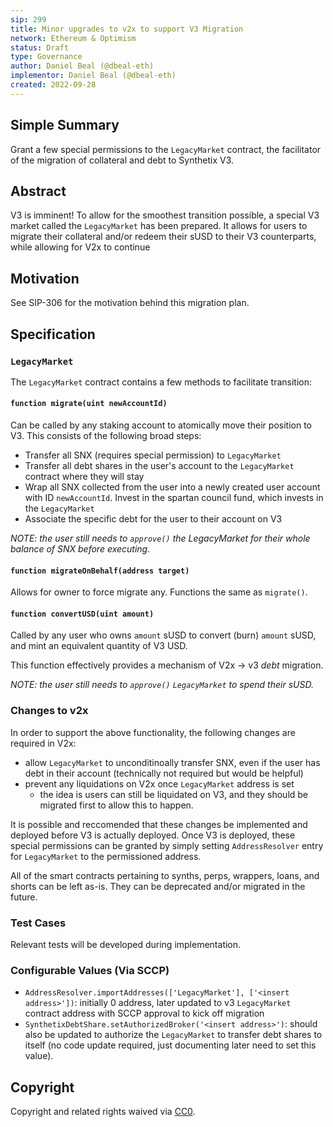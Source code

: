 ```yaml
---
sip: 299
title: Minor upgrades to v2x to support V3 Migration
network: Ethereum & Optimism
status: Draft
type: Governance
author: Daniel Beal (@dbeal-eth)
implementor: Daniel Beal (@dbeal-eth)
created: 2022-09-28
---
```


<!--You can leave these HTML comments in your merged SIP and delete the visible duplicate text guides, they will not appear and may be helpful to refer to if you edit it again. This is the suggested template for new SIPs. Note that an SIP number will be assigned by an editor. When opening a pull request to submit your SIP, please use an abbreviated title in the filename, `sip-draft_title_abbrev.md`. The title should be 44 characters or less.-->

## Simple Summary

<!--"If you can't explain it simply, you don't understand it well enough." Simply describe the outcome the proposed changes intends to achieve. This should be non-technical and accessible to a casual community member.-->

Grant a few special permissions to the `LegacyMarket` contract, the facilitator of the migration of collateral and debt to Synthetix V3.

## Abstract

<!--A short (~200 word) description of the proposed change, the abstract should clearly describe the proposed change. This is what *will* be done if the SIP is implemented, not *why* it should be done or *how* it will be done. If the SIP proposes deploying a new contract, write, "we propose to deploy a new contract that will do x".-->

V3 is imminent! To allow for the smoothest transition possible, a special V3 market called the `LegacyMarket` has been prepared. It allows
for users to migrate their collateral and/or redeem their sUSD to their V3 counterparts, while allowing for V2x to continue

## Motivation

<!--This is the problem statement. This is the *why* of the SIP. It should clearly explain *why* the current state of the protocol is inadequate.  It is critical that you explain *why* the change is needed, if the SIP proposes changing how something is calculated, you must address *why* the current calculation is innaccurate or wrong. This is not the place to describe how the SIP will address the issue!-->

See SIP-306 for the motivation behind this migration plan.

## Specification

<!--The specification should describe the syntax and semantics of any new feature, there are five sections
1. Overview
2. Rationale
3. Technical Specification
4. Test Cases
5. Configurable Values
-->

### `LegacyMarket`

<!--This is a high level overview of *how* the SIP will solve the problem. The overview should clearly describe how the new feature will be implemented.-->

The `LegacyMarket` contract contains a few methods to facilitate transition:

#### `function migrate(uint newAccountId)`

Can be called by any staking account to atomically move their position to V3. This consists of the following broad steps:

- Transfer all SNX (requires special permission) to `LegacyMarket`
- Transfer all debt shares in the user's account to the `LegacyMarket` contract where they will stay
- Wrap all SNX collected from the user into a newly created user account with ID `newAccountId`. Invest in the spartan council fund, which invests in the `LegacyMarket`
- Associate the specific debt for the user to their account on V3

_NOTE: the user still needs to `approve()` the LegacyMarket for their whole balance of SNX before executing._

#### `function migrateOnBehalf(address target)`

Allows for owner to force migrate any. Functions the same as `migrate()`.

#### `function convertUSD(uint amount)`

Called by any user who owns `amount` sUSD to convert (burn) `amount` sUSD, and mint an equivalent quantity of V3 USD.

This function effectively provides a mechanism of V2x -> v3 _debt_ migration.

_NOTE: the user still needs to `approve()` `LegacyMarket` to spend their sUSD._

### Changes to v2x

In order to support the above functionality, the following changes are required in V2x:

- allow `LegacyMarket` to unconditinoally transfer SNX, even if the user has debt in their account (technically not required but would be helpful)
- prevent any liquidations on V2x once `LegacyMarket` address is set
  - the idea is users can still be liquidated on V3, and they should be migrated first to allow this to happen.

It is possible and reccomended that these changes be implemented and deployed before V3 is actually deployed. Once V3 is deployed, these
special permissions can be granted by simply setting `AddressResolver` entry for `LegacyMarket` to the permissioned address.

All of the smart contracts pertaining to synths, perps, wrappers, loans, and shorts can be left as-is. They can be deprecated and/or migrated in the future.

### Test Cases

<!--Test cases for an implementation are mandatory for SIPs but can be included with the implementation..-->

Relevant tests will be developed during implementation.

### Configurable Values (Via SCCP)

<!--Please list all values configurable via SCCP under this implementation.-->

- `AddressResolver.importAddresses(['LegacyMarket'], ['<insert address>'])`: initially 0 address, later updated to v3 `LegacyMarket` contract address with SCCP approval to kick off migration
- `SynthetixDebtShare.setAuthorizedBroker('<insert address>')`: should also be updated to authorize the `LegacyMarket` to transfer debt shares to itself (no code update required, just documenting later need to set this value).

## Copyright

Copyright and related rights waived via [CC0](https://creativecommons.org/publicdomain/zero/1.0/).
